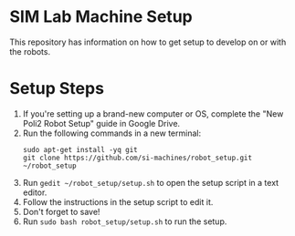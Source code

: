 # SIM Lab Machine Setup
This repository has information on how to get setup to develop on or with the robots.

# Setup Steps

1. If you're setting up a brand-new computer or OS, complete the "New Poli2 Robot Setup" guide in Google Drive.
1. Run the following commands in a new terminal:
    ```
    sudo apt-get install -yq git
    git clone https://github.com/si-machines/robot_setup.git ~/robot_setup
    ```
1. Run `gedit ~/robot_setup/setup.sh` to open the setup script in a text editor.
1. Follow the instructions in the setup script to edit it.
1. Don't forget to save!
1. Run `sudo bash robot_setup/setup.sh` to run the setup.
